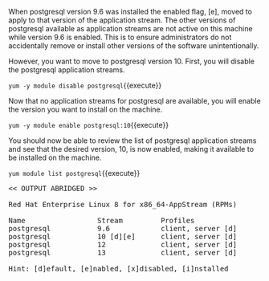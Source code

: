 When postgresql version 9.6 was installed the enabled flag, [e], moved to apply
to that version of the application stream.  The other versions of postgresql 
available as application streams are not active on this machine while version 
9.6 is enabled.  This is to ensure administrators do not 
accidentally remove or install other versions of the software unintentionally.

However, you want to move to postgresql version 10.  First, you will disable 
the postgresql application streams.

`yum -y module disable postgresql`{{execute}}

Now that no application streams for postgresql are available, you will enable the version you want to install on the machine.

`yum -y module enable postgresql:10`{{execute}}

You should now be able to review the list of postgresql application streams and see that the desired version, 10, is now enabled, making it available to be installed on the machine.

`yum module list postgresql`{{execute}}

<pre class="file">
<< OUTPUT ABRIDGED >>

Red Hat Enterprise Linux 8 for x86_64-AppStream (RPMs)

Name                 Stream         Profiles          
postgresql           9.6            client, server [d]
postgresql           10 [d][e]      client, server [d]
postgresql           12             client, server [d]
postgresql           13             client, server [d]

Hint: [d]efault, [e]nabled, [x]disabled, [i]nstalled
</pre>

